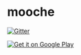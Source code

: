 # mooche

[![Gitter](https://badges.gitter.im/yazgoo/mooche.svg)](https://gitter.im/yazgoo/mooche?utm_source=badge&utm_medium=badge&utm_campaign=pr-badge&utm_content=badge)



[![Get it on Google Play](https://play.google.com/intl/en_us/badges/images/generic/en_badge_web_generic.png)](https://play.google.com/store/apps/details?id=org.mooche&utm_source=global_co&utm_medium=prtnr&utm_content=Mar2515&utm_campaign=PartBadge&pcampaignid=MKT-Other-global-all-co-prtnr-py-PartBadge-Mar2515-1)
